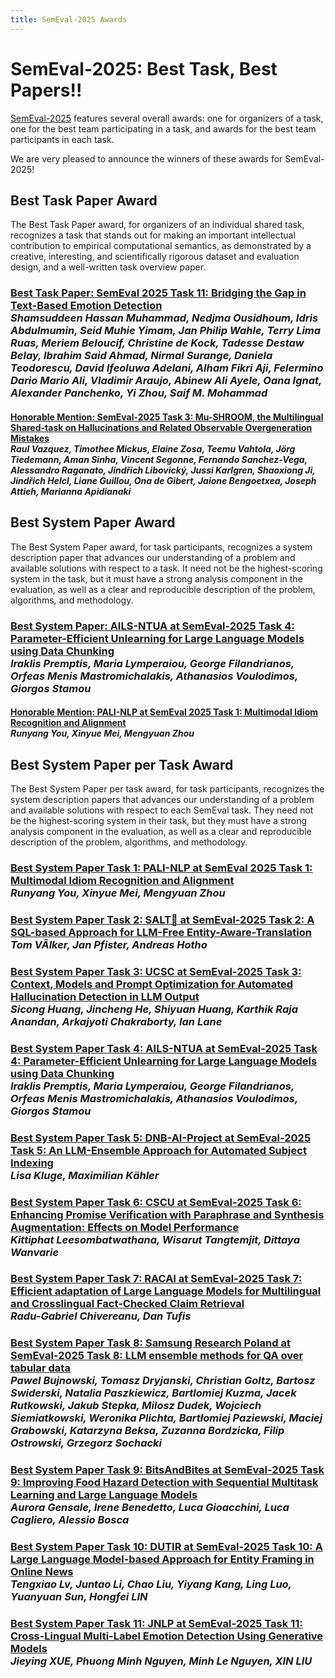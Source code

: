 ```yaml
---
title: SemEval-2025 Awards
---
```


# SemEval-2025: Best Task, Best Papers!!

[SemEval-2025](https://semeval.github.io/SemEval2025/) features several overall awards: one for organizers of a task, one for the best team participating in a task, and awards for the best team participants in each task.

We are very pleased to announce the winners of these awards for SemEval-2025!

## Best Task Paper Award

The Best Task Paper award, for organizers of an individual shared task,
recognizes a task that stands out for making an important intellectual contribution to empirical computational semantics,
as demonstrated by a creative, interesting, and scientifically rigorous dataset and evaluation design,
and a well-written task overview paper.

### [Best Task Paper: SemEval 2025 Task 11: Bridging the Gap in Text-Based Emotion Detection]()<br>_Shamsuddeen Hassan Muhammad, Nedjma Ousidhoum, Idris Abdulmumin, Seid Muhie Yimam, Jan Philip Wahle, Terry Lima Ruas, Meriem Beloucif, Christine de Kock, Tadesse Destaw Belay, Ibrahim Said Ahmad, Nirmal Surange, Daniela Teodorescu, David Ifeoluwa Adelani, Alham Fikri Aji, Felermino Dario Mario Ali, Vladimir Araujo, Abinew Ali Ayele, Oana Ignat, Alexander Panchenko, Yi Zhou, Saif M. Mohammad_

#### [Honorable Mention: SemEval-2025 Task 3: Mu-SHROOM, the Multilingual Shared-task on Hallucinations and Related Observable Overgeneration Mistakes]()<br>_Raul Vazquez, Timothee Mickus, Elaine Zosa, Teemu Vahtola, Jörg Tiedemann, Aman Sinha, Vincent Segonne, Fernando Sanchez-Vega, Alessandro Raganato, Jindřich Libovický, Jussi Karlgren, Shaoxiong Ji, Jindřich Helcl, Liane Guillou, Ona de Gibert, Jaione Bengoetxea, Joseph Attieh, Marianna Apidianaki_

 

## Best System Paper Award

The Best System Paper award, for task participants,
recognizes a system description paper that advances our understanding of a problem
and available solutions with respect to a task.
It need not be the highest-scoring system in the task,
but it must have a strong analysis component in the evaluation,
as well as a clear and reproducible description of the problem, algorithms, and methodology.

### [Best System Paper: AILS-NTUA at SemEval-2025 Task 4: Parameter-Efficient Unlearning for Large Language Models using Data Chunking]()<br>_Iraklis Premptis, Maria Lymperaiou, George Filandrianos, Orfeas Menis Mastromichalakis, Athanasios Voulodimos, Giorgos Stamou_

#### [Honorable Mention: PALI-NLP at SemEval 2025 Task 1: Multimodal Idiom Recognition and Alignment]()<br>_Runyang You, Xinyue Mei, Mengyuan Zhou_


## Best System Paper per Task Award

The Best System Paper per task award, for task participants,
recognizes the system description papers that advances our understanding of a problem
and available solutions with respect to each SemEval task.
They need not be the highest-scoring system in their task,
but they must have a strong analysis component in the evaluation,
as well as a clear and reproducible description of the problem, algorithms, and methodology.

### [Best System Paper Task 1: PALI-NLP at SemEval 2025 Task 1: Multimodal Idiom Recognition and Alignment]()<br>_Runyang You, Xinyue Mei, Mengyuan Zhou_
### [Best System Paper Task 2: SALT🧂 at SemEval-2025 Task 2: A SQL-based Approach for LLM-Free Entity-Aware-Translation]()<br>_Tom VÃlker, Jan Pfister, Andreas Hotho_
### [Best System Paper Task 3: UCSC at SemEval-2025 Task 3: Context, Models and Prompt Optimization for Automated Hallucination Detection in LLM Output]()<br>_Sicong Huang, Jincheng He, Shiyuan Huang, Karthik Raja Anandan, Arkajyoti Chakraborty, Ian Lane_
### [Best System Paper Task 4: AILS-NTUA at SemEval-2025 Task 4: Parameter-Efficient Unlearning for Large Language Models using Data Chunking]()<br>_Iraklis Premptis, Maria Lymperaiou, George Filandrianos, Orfeas Menis Mastromichalakis, Athanasios Voulodimos, Giorgos Stamou_
### [Best System Paper Task 5: DNB-AI-Project at SemEval-2025 Task 5: An LLM-Ensemble Approach for Automated Subject Indexing]()<br>_Lisa Kluge, Maximilian Kähler_
### [Best System Paper Task 6: CSCU at SemEval-2025 Task 6: Enhancing Promise Verification with Paraphrase and Synthesis Augmentation: Effects on Model Performance]()<br>_Kittiphat Leesombatwathana, Wisarut Tangtemjit, Dittaya Wanvarie_
### [Best System Paper Task 7: RACAI at SemEval-2025 Task 7: Efficient adaptation of Large Language Models for Multilingual and Crosslingual Fact-Checked Claim Retrieval]()<br>_Radu-Gabriel Chivereanu, Dan Tufis_
### [Best System Paper Task 8: Samsung Research Poland at SemEval-2025 Task 8: LLM ensemble methods for QA over tabular data]()<br>_Pawel Bujnowski, Tomasz Dryjanski, Christian Goltz, Bartosz Swiderski, Natalia Paszkiewicz, Bartlomiej Kuzma, Jacek Rutkowski, Jakub Stepka, Milosz Dudek, Wojciech Siemiatkowski, Weronika Plichta, Bartłomiej Paziewski, Maciej Grabowski, Katarzyna Beksa, Zuzanna Bordzicka, Filip Ostrowski, Grzegorz Sochacki_
### [Best System Paper Task 9: BitsAndBites at SemEval-2025 Task 9: Improving Food Hazard Detection with Sequential Multitask Learning and Large Language Models]()<br>_Aurora Gensale, Irene Benedetto, Luca Gioacchini, Luca Cagliero, Alessio Bosca_
### [Best System Paper Task 10: DUTIR at SemEval-2025 Task 10: A Large Language Model-based Approach for Entity Framing in Online News]()<br>_Tengxiao Lv, Juntao Li, Chao Liu, Yiyang Kang, Ling Luo, Yuanyuan Sun, Hongfei LIN_
### [Best System Paper Task 11: JNLP at SemEval-2025 Task 11: Cross-Lingual Multi-Label Emotion Detection Using Generative Models]()<br>_Jieying XUE, Phuong Minh Nguyen, Minh Le Nguyen, XIN LIU_
